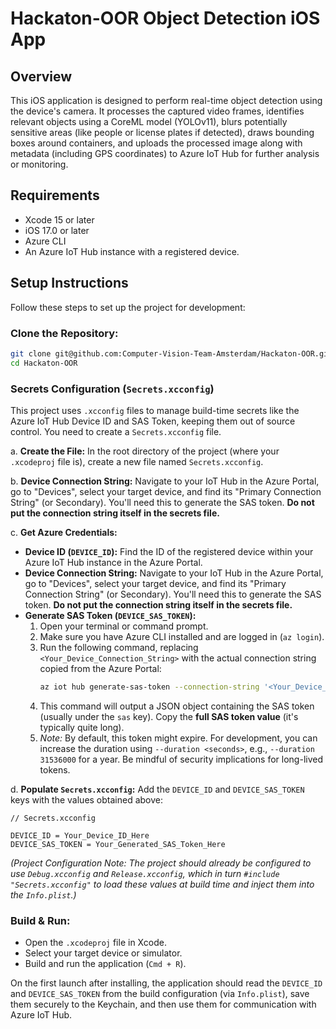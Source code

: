 # Hackaton-OOR Object Detection iOS App

## Overview

This iOS application is designed to perform real-time object detection using the device's camera. It processes the captured video frames, identifies relevant objects using a CoreML model (YOLOv11), blurs potentially sensitive areas (like people or license plates if detected), draws bounding boxes around containers, and uploads the processed image along with metadata (including GPS coordinates) to Azure IoT Hub for further analysis or monitoring.

## Requirements

* Xcode 15 or later
* iOS 17.0 or later
* Azure CLI
* An Azure IoT Hub instance with a registered device.

## Setup Instructions

Follow these steps to set up the project for development:

### **Clone the Repository:**
```bash
git clone git@github.com:Computer-Vision-Team-Amsterdam/Hackaton-OOR.git
cd Hackaton-OOR
```

### **Secrets Configuration (`Secrets.xcconfig`)**

This project uses `.xcconfig` files to manage build-time secrets like the Azure IoT Hub Device ID and SAS Token, keeping them out of source control. You need to create a `Secrets.xcconfig` file.

a.  **Create the File:** In the root directory of the project (where your `.xcodeproj` file is), create a new file named `Secrets.xcconfig`.

b.  **Device Connection String:** Navigate to your IoT Hub in the Azure Portal, go to "Devices", select your target device, and find its "Primary Connection String" (or Secondary). You'll need this to generate the SAS token. **Do not put the connection string itself in the secrets file.**

c.  **Get Azure Credentials:**
* **Device ID (`DEVICE_ID`):** Find the ID of the registered device within your Azure IoT Hub instance in the Azure Portal.
* **Device Connection String:** Navigate to your IoT Hub in the Azure Portal, go to "Devices", select your target device, and find its "Primary Connection String" (or Secondary). You'll need this to generate the SAS token. **Do not put the connection string itself in the secrets file.**
* **Generate SAS Token (`DEVICE_SAS_TOKEN`):**
    1.  Open your terminal or command prompt.
    2.  Make sure you have Azure CLI installed and are logged in (`az login`).
    3.  Run the following command, replacing `<Your_Device_Connection_String>` with the actual connection string copied from the Azure Portal:
        ```bash
        az iot hub generate-sas-token --connection-string '<Your_Device_Connection_String>'
        ```
    4.  This command will output a JSON object containing the SAS token (usually under the `sas` key). Copy the **full SAS token value** (it's typically quite long).
    5.  *Note:* By default, this token might expire. For development, you can increase the duration using `--duration <seconds>`, e.g., `--duration 31536000` for a year. Be mindful of security implications for long-lived tokens.

d. **Populate `Secrets.xcconfig`:** Add the `DEVICE_ID` and `DEVICE_SAS_TOKEN` keys with the values obtained above:
```xcconfig
// Secrets.xcconfig

DEVICE_ID = Your_Device_ID_Here
DEVICE_SAS_TOKEN = Your_Generated_SAS_Token_Here
```

*(Project Configuration Note: The project should already be configured to use `Debug.xcconfig` and `Release.xcconfig`, which in turn `#include "Secrets.xcconfig"` to load these values at build time and inject them into the `Info.plist`.)*

### **Build & Run:**
* Open the `.xcodeproj` file in Xcode.
* Select your target device or simulator.
* Build and run the application (`Cmd + R`).

On the first launch after installing, the application should read the `DEVICE_ID` and `DEVICE_SAS_TOKEN` from the build configuration (via `Info.plist`), save them securely to the Keychain, and then use them for communication with Azure IoT Hub.
